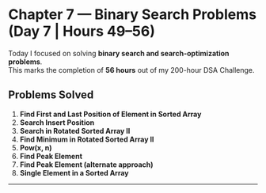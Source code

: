 # Chapter 7 — Binary Search Problems (Day 7 | Hours 49–56)

Today I focused on solving **binary search and search-optimization problems**.  
This marks the completion of **56 hours** out of my 200-hour DSA Challenge.

## Problems Solved
1. **Find First and Last Position of Element in Sorted Array**  
2. **Search Insert Position**  
3. **Search in Rotated Sorted Array II**  
4. **Find Minimum in Rotated Sorted Array II**  
5. **Pow(x, n)**  
6. **Find Peak Element**  
7. **Find Peak Element (alternate approach)**  
8. **Single Element in a Sorted Array**

---
